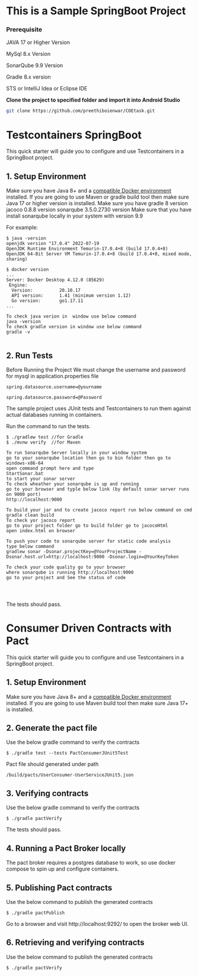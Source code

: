 # This is a Sample SpringBoot Project

### Prerequisite
JAVA 17 or Higher Version

MySql 8.x Version

SonarQube 9.9 Version 

Gradle 8.x version 

STS or IntelliJ Idea or Eclipse IDE 

**Clone the project to specified folder and import it into Android Studio**

```bash
git clone https://github.com/preethiboienwar/COEtask.git
```









# Testcontainers SpringBoot
This quick starter will guide you to configure and use Testcontainers in a SpringBoot project.

## 1. Setup Environment
Make sure you have Java 8+ and a [compatible Docker environment](https://www.testcontainers.org/supported_docker_environment/) installed.
If you are going to use Maven or gradle build tool then make sure Java 17 or higher version is installed.
Make sure you have gradle 8 version
jacoco 0.8.8 version
sonarqube 3.5.0.2730 version
Make sure that you have install sonarqube locally in your system with version 9.9


For example:
```shell
$ java -version
openjdk version "17.0.4" 2022-07-19
OpenJDK Runtime Environment Temurin-17.0.4+8 (build 17.0.4+8)
OpenJDK 64-Bit Server VM Temurin-17.0.4+8 (build 17.0.4+8, mixed mode, sharing)

$ docker version
... 
Server: Docker Desktop 4.12.0 (85629)
 Engine:
  Version:          20.10.17
  API version:      1.41 (minimum version 1.12)
  Go version:       go1.17.11
...

To check java verion in  window use below command 
java -version
To check gradle version in window use below command 
gradle -v


```

## 2. Run Tests

Before Running the Project We must change the username and password for mysql in application.properties file 


```
spring.datasource.username=@yourname

spring.datasource.password=@Password
```

The sample project uses JUnit tests and Testcontainers to run them against actual databases running in containers.

Run the command to run the tests.
```shell
$ ./gradlew test //for Gradle
$ ./mvnw verify  //for Maven

To run Sonarqube Server locally in your window system 
go to your sonarqube location then go to bin folder then go to windows-x86-64 
open command prompt here and type 
StartSonar.bat
to start your sonar server
To check wheather your sonarqube is up and running 
go to your browser and typle below link (by default sonar server runs on 9000 port)
http://localhost:9000 

To build your jar and to create jacoco report run below command on cmd 
gradle clean build
To check yor jacoco report 
go to your project folder go to build folder go to jacocoHtml 
open index.html on browser

To push your code to sonarqube server for static code analysis 
type below command 
gradlew sonar -Dsonar.projectKey=@YourProjectName -Dsonar.host.url=http://localhost:9000 -Dsonar.login=@YourKeyToken

To check your code quality go to your browser
where sonarqube is running http://localhost:9000
go to your project and See the status of code




```

The tests should pass.

# Consumer Driven Contracts with Pact
This quick starter will guide you to configure and use Testcontainers in a SpringBoot project.

## 1. Setup Environment
Make sure you have Java 8+ and a [compatible Docker environment](https://www.testcontainers.org/supported_docker_environment/) installed.
If you are going to use Maven build tool then make sure Java 17+ is installed.

## 2. Generate the pact file
Use the below gradle command to verify the contracts
```shell
$ ./gradle test --tests PactConsumerJUnit5Test
```
Pact file should generated under path
```
/build/pacts/UserConsumer-UserServiceJUnit5.json
```

## 3. Verifying contracts
Use the below gradle command to verify the contracts
```shell
$ ./gradle pactVerify
```
The tests should pass.

## 4. Running a Pact Broker locally
The pact broker requires a postgres database to work, so use docker compose to spin up and configure containers.

## 5. Publishing Pact contracts
Use the below command to publish the generated contracts
```shell
$ ./gradle pactPublish
```
Go to a browser and visit http://localhost:9292/ to open the broker web UI.

## 6. Retrieving and verifying contracts
Use the below command to publish the generated contracts
```shell
$ ./gradle pactVerify
```
